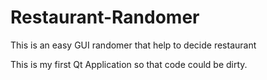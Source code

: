 # Restaurant-Randomer
This is an easy GUI randomer that help to decide restaurant

This is my first Qt Application so that code could be dirty.
